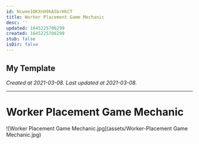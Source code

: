 ```yaml
---
id: Ncwee10KXnH9kASbrHkCT
title: Worker Placement Game Mechanic
desc: ''
updated: 1645225706299
created: 1645225706299
stub: false
isDir: false
---
```

My Template
---

_Created at 2021-03-08._
_Last updated at 2021-03-08._




---

# Worker Placement Game Mechanic


![Worker Placement Game Mechanic.jpg](assets/Worker-Placement Game Mechanic.jpg)

